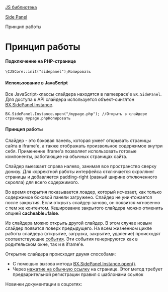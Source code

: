 [JS библиотека](/api_help/js_lib/index.php)

[Side Panel](/api_help/js_lib/sidepanel/index.php)

Принцип работы

Принцип работы
==============

#### Подключение на PHP-странице

```
\CJSCore::init("sidepanel");Копировать
```

#### Использование в JavaScript

Все JavaScript-классы слайдера находятся в namespace'е `BX.SidePanel`. Для доступа к API слайдера используется объект-синглтон [BX.SidePanel.Instance](/api_help/js_lib/sidepanel/sidepanel_instance.php).

```
BX.SidePanel.Instance.open("/mypage.php"); //Открыть в слайдере страницу mypage.phpКопировать
```

#### Принцип работы

Слайдер - это боковая панель, которая умеет открывать страницы сайта в iframe'е, а также отображать произвольное содержимое внутри себя. Применение iframe'а позволяет использовать готовые компоненты, работающие на обычных страницах сайта.

Слайдер выезжает справа налево, занимая все пространство сверху донизу. Для корректной работы интерфейса отключается скроллинг страницы и добавляется padding-right (равный ширине отключенного скролла) для всего содержимого.

Во время открытия показывается лоадер, который исчезает, как только содержимое боковой панели загружено. Слайдер не уничтожается после закрытия. Если открыть слайдер заново, он появится мгновенно с тем же контентом. Кеширование закрытого слайдера можно отменить опцией **cacheable=false**.

Из слайдера можно открыть другой слайдер. В этом случае новым слайдер появится поверх предыдущего. На всем жизненном цикле работы слайдера (открытие, загрузка, закрытие, удаление) происходят соответствующие [события](/api_help/js_lib/sidepanel/events/index.php). Эти события генерируются как в родительском окне, так и в iframe'е.

Открытие слайдера происходит двумя способами:

* С помощью вызова метода [BX.SidePanel.Instance.open()](/api_help/js_lib/sidepanel/sidepanel_instance.php).
* Через [нажатие на обычную ссылку](/api_help/js_lib/sidepanel/click_links.php) на странице. Этот метод требует предварительной регистрации правил с шаблонами ссылок

Новинки документации в соцсетях: